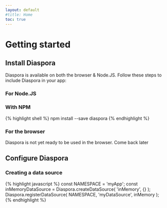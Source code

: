 ```yaml
---
layout: default
#title: Home
toc: true
---
```


# Getting started

## Install Diaspora

Diaspora is available on both the browser & Node.JS. Follow these steps to include Diaspora in your app:

### For Node.JS

<div class="tabs tabs-code">
<div class="tab" data-ref="npm">
<h3>With NPM</h3>
{% highlight shell %}
npm install --save diaspora
{% endhighlight %}
</div>

<!--<div class="tab" data-ref="yarn">
<h3>With Yarn</h3>
{% highlight shell %}
#npm install --save diaspora
{% endhighlight %}
</div> -->
</div>

### For the browser

<div class="note warning">
Diaspora is not yet ready to be used in the browser. Come back later
</div>

## Configure Diaspora

### Creating a data source

{% highlight javascript %}
const NAMESPACE = 'myApp';
const inMemoryDataSource = Diaspora.createDataSource( 'inMemory', {} );
Diaspora.registerDataSource( NAMESPACE, 'myDataSource', inMemory );
{% endhighlight %}